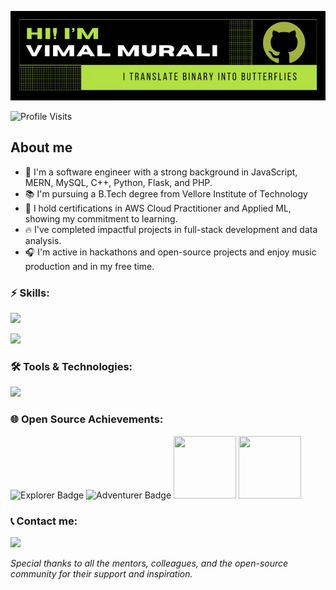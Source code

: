 <!-- Header -->
![](https://github.com/Vimall03/Portfolio-Template/blob/main/banner.png)<br>

<img src="https://komarev.com/ghpvc/?username=vimall03&label=Profile%20Views&color=0e75b6&style=flat" alt="Profile Visits" />
<!-- 
<p align="center"> 
  Visitor count<br>
  <img src="https://profile-counter.glitch.me/vimall03/count.svg" />
</p>
 -->

## About me
<!-- Introduction -->

- 🔭 I'm a software engineer with a strong background in JavaScript, MERN, MySQL, C++, Python, Flask, and PHP.
- 📚 I'm pursuing a B.Tech degree from Vellore Institute of Technology
- 🎐 I hold certifications in AWS Cloud Practitioner and Applied ML, showing my commitment to learning. 
- 🔥 I've completed impactful projects in full-stack development and data analysis. 
- 🎧 I'm active in hackathons and open-source projects and enjoy music production and in my free time.


<!-- Skills -->
<h3 >⚡ Skills:</h3>
<p >
  <a href="https://skillicons.dev">
    <img src="https://skillicons.dev/icons?i=js,html,css,react,mongodb,php,nodejs,express,py" />
  </a>
</p>
<p >
  <a href="https://skillicons.dev">
    <img src="https://skillicons.dev/icons?i=mysql,cpp," />
  </a>
</p>

<h3 >🛠️ Tools & Technologies:</h3>
<p >
  <a href="https://skillicons.dev">
    <img src="https://skillicons.dev/icons?i=git,github,aws,vscode,devto,figma,bootstrap,tailwind," />
  </a>
</p>

<!-- Stats -->
<!-- <h3 >🔥Stats:</h3>
<p >
  <img src="https://github-readme-stats.vercel.app/api?username=vimall03&show_icons=true&theme=radical"/>
</p> -->
<h3>🌐 Open Source Achievements: </h3>
<div>
  <img src="https://gssoc.girlscript.tech/badges/1.png?imwidth=96" alt="Explorer Badge" width="100" height="100">
  <img src="https://gssoc.girlscript.tech/badges/2.png?imwidth=96" alt="Adventurer Badge" width="100" height="100">
  <img src="https://assets.holopin.io/eyJidWNrZXQiOiJob2xvcGluLWFzc2V0cyIsImtleSI6ImFzc2V0cy9jbGFqeHF4eTUwNDMzMDhqc3k3bXp1NmlwIiwiZWRpdHMiOnsicm90YXRlIjpudWxsfX0=" alt="" width="100" height="100">
  <img src="https://assets.holopin.io/hf2024levels/level1-sloth-code-0-0-0-0.webp" alt="" width="100" height="100">
</div>

<h3>📞 Contact me:</h3>
<p>
  <a href="https://linktr.ee/vimall03">
    <img src="https://skillicons.dev/icons?i=linkedin,gmail,instagram" />
  </a>
</p>

<!-- Acknowledgements -->
<p >
  <em>Special thanks to all the mentors, colleagues, and the open-source community for their support and inspiration.</em>
</p>

